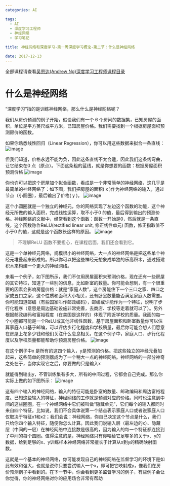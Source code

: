 ```yaml
---
categories: AI

tags: 
  - AI
  - 深度学习工程师
  - 神经网络
  - 学习笔记

title: 神经网络和深度学习-第一周深度学习概论-第二节：什么是神经网络

date: 2017-12-13
---
```


全部课程请查看[吴恩达(Andrew Ng)深度学习工程师课程目录](http://blog.geekidentity.com/deeplearning_specialization/catalogues/)

# 什么是神经网络

“深度学习”指的是训练神经网络，那么什么是神经网络呢？

我们从房价预测的例子开始，假设我们有一个 6 个房间的数据集，已知房屋的面积，单位是平方英尺或平方米，已知房屋价格。我们需要找到一个根据房屋面积预测房价的函数。

如果你熟悉线性回归（Linear Regression），你可以用这些数据来拟合一条直线：
![image](http://blog.geekidentity.com/images/deeplearning_AndrewNg/week_1/what_is_neural_network_01.png)

但我们知道，价格永远不能为负，因此这条直线不太合适，因此我们这条线弯曲，让它结束在0 点（原点）。下面这条粗的蓝线，就是你想要的函数：根据房屋面积预测价格
![image](http://blog.geekidentity.com/images/deeplearning_AndrewNg/week_1/what_is_neural_network_02.png)


你也许可以把这个房屋加个拟合函数，看成是一个非常简单的神经网络，这几乎是最简单的神经网络了：如下图，我们把房屋的面积( x )作为神经网络的输入，通过节点（小圆圈），最后输出了价格( y )。
![image](http://blog.geekidentity.com/images/deeplearning_AndrewNg/week_1/what_is_neural_network_neuron.png)

这个小圆圈就是一个独立的神经元，你的网络实现了左边这个函数的功能，这个神经元所做的输入面积，完成线性运算，取不小于0 的值，最后得到输出的预测价格。神经网络的文献中，经常看到这个函数：函数一开始是0，然后就是一条直线，这个函数称作ReLU(rectified linear unit, 修正线性单元) 函数，修正指取值不小于0 的值，这就是这个函数长这样的原因。
![image](http://blog.geekidentity.com/images/deeplearning_AndrewNg/week_1/what_is_neural_network_03.png)

> 不理解ReLU 函数不要担心，在课程后面，我们还会看到它。

这是一个单神经元网络，规模很小的神经网络，大一点的神经网络是把这些单个神经元堆叠起来形成的。所以你可以把这些神经元想象成单独的乐高积木，通过搭建积木来构建一个更大的神经网络。

来看一个例子，如下图所示，我们不仅用房屋面积来预测价格，现在还有一些房屋的其它特征，知道了一些别的信息，比如卧室的数量。你可能会想到，有一个很重要的因素会影响房屋价格：就是“家庭人数”，这个房能住下一个三口之家、四口之家或五口之家，这个性质和面积大小相关，还有卧室数量能否满足家庭人数需要。你可能知道邮编（有些国家叫作邮政编码），邮编或许能作为一个特征，说明了步行化程序（意思是周边基础设施非常完善，去商店、学校等走着就可以了）。另外根据邮政编码和富裕程度（在美国是这样的）体现了附近学校的质量。我画的每一个小圈都可能是一个ReLU或其他非线性函数，基于房屋面积和卧室数量你可以估算家庭人口基于邮编，可以评估步行化程度和学校质量，最后你可能会想人们愿意在房屋上花多少钱和他们关注什么息息相关。在这个例子中，家庭人口、步行化程度以及学校质量都能帮助你预测房屋价格。
![image](http://blog.geekidentity.com/images/deeplearning_AndrewNg/week_1/what_is_neural_network_house_price_prediction_neuron.png)

在这个例子中x 是所有的这四个输入，y是预测的价格。把这些独立的神经元叠加起来，这些简单的预测器成为了一个稍大一点的神经网络。神经网络的一部分神奇之处在于，当你实现它之后，你要做的只是输入x

就能得到输出y，不管训练集有多大，所有的中间过程，它都会自己完成。那么你实际上做的如下图所示：
![image](http://blog.geekidentity.com/images/deeplearning_AndrewNg/week_1/what_is_neural_network_house_price_prediction_neuron_2.png)

这有四个输入的神经网络，输入的特征可能是卧室的数量、邮政编码和周边富裕程度。已知这些输入的特征，神经网络的工作就是预测对应的价格。同时也注意到中间的这些圈圈，在一个神经网络中它们被叫做“隐藏单元”，它们每个的输入都同时来自四个特征。比如说，我们不会具体说第一个结点表示家庭人口或者说家庭人口仅取决于特征x1和x2；我们会说：神经网络，你自己决定这个节点是什么，我们只给你四个输入特征，随便你怎么计算。因此我们说输入层（最左边的x）、隐藏层（中间的一层）在神经网络中连接数是很高的，因为输入的每一个特征都连接到了中间的每个圆圈。值得注意的是，神经网络只有你喂给它足够多的关于x、y的数据，给到足够的x、y训练样本神经网络非常擅长于计算从x到y的精确映射函数。

这就是一个基本的神经网络，你可能发现自己的神经网络在监督学习的环境下是如此有效和强大，也就是说你只要尝试输入一个x，即可把它映射成y，像我们在房价预测例子中看到的。在下一节中，你会看到更多监督学习的例子，有些例子会让你觉得，你的神经网络对你的应用场合非常有帮助
